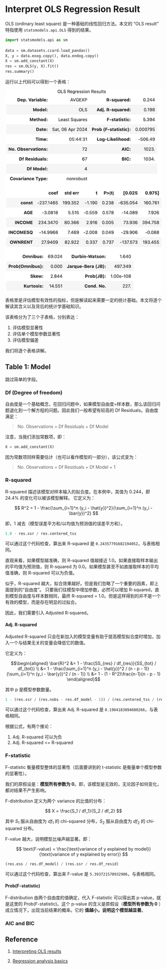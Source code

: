 # Interpret OLS Regression Result

OLS (ordinary least square) 是一种基础的线性回归方法。本文的 “OLS result” 特指使用 `statsmodels.api.OLS` 得到的结果。

```py
import statsmodels.api as sm

data = sm.datasets.ccard.load_pandas()
X, y = data.exog.copy(), data.endog.copy()
X = sm.add_constant(X)
res = sm.OLS(y, X).fit()
res.summary()
```

运行以上代码可以得到一个表格：

![Inclusion-Exclusion Principle](images/OLS_summary.jpeg)

表格里是评估模型有效性的指标，但是解读起来需要一定的统计基础。本文将逐个解读其含义以及背后的统计学基础知识。

该表格分为了三个子表格，分别表达：

1. 评估模型显著性
2. 评估单个模型参数显著性
3. 评估模型偏差

我们将逐个表格讲解。

## Table 1: Model

跳过简单的字段。

### Df (Degree of freedom)

自由度是一个基础概念，在回归问题中，如果模型自由度=样本数，那么该回归问题退化到一个解方程的问题。因此我们一般希望有较高的 Df Residuals。自由度满足：

> No. Observations  = Df Residuals + Df Model

注意，当我们添加常数项，即：

```py
X = sm.add_constant(X)
```

因为常数项同样需要估计（也可以看作模型的一部分），该公式变为：

> No. Observations  = Df Residuals + Df Model + 1

### R-squared

R-squared 描述该模型对样本输入的拟合度。在本例中，其值为 0.244，即 24.4% 的变化可以被该模型解释。
它定义为：


$$ R^2 = 1 - \frac{\sum_{i=1}^n (y_i - \hat{y})^2}{\sum_{i=1}^n (y_i - \bar{y})^2} $$

即，1 减去（模型误差平方和/以均值为预测值的误差平方和）。

```py
1.0 - res.ssr / res.centered_tss
```
可以通过这个代码检查，算出来 R-squared 是 `0.24357791682194052`，与表格相同。

直观来看，如果模型越准确，则 R-squared 值越接近 1.0。如果直接取样本输出的平均值为预测值，则 R-squared 为 0.0。如果模型甚至不如直接取样本的平均值准确，则 R-squared 可以为负值。

似乎，R-squared 越大，拟合效果越好。但是我们忽略了一个重要的因素，即上面提到的“自由度”。
只要我们往模型中增加参数，必然可以增加 R-squared，直到模型自由度与样本数相同，最终 R-squared = 1.0。但是这样得到的并不是一个有效的模型，而是存在明显的过拟合。

因此，我们需要引入 Adjusted R-squared。

#### Adj. R-squared

Adjusted R-squared 只会在新加入的模型变量有助于提高模型拟合度时增加，加入一个与结果无关的变量会降低它的数值。

它定义为：

$$\begin{aligned}
\bar{R}^2 &= 1 - \frac{SS_{res} / df_{res}}{SS_{tot} / df_{tot}} \\
    &= 1 - \frac{\sum_{i=1}^n (y_i - \hat{y})^2 / (n - p - 1)}{\sum_{i=1}^n (y_i - \bar{y})^2 / (n - 1)} \\
    &= 1 - (1 - R^2)\frac{n-1}{n - p - 1}
\end{aligned}$$

其中 p 是模型参数数量。

```py
1 - (res.ssr / (res.nobs - res.df_model - 1)) / (res.centered_tss / (res.nobs - 1))
```
可以通过这个代码检查，算出来 Adj. R-squared 是 `0.1984183894680266`，与表格相同。

根据公式，有两个推论：

1. Adj. R-squared 可以为负
2. Adj. R-squared <= R-squared

### F-statistic

F-statistic 衡量模型整体的显著性（后面要讲到的 t-statistic 是衡量单个模型参数的显著性）。

我们的原假设是：__模型所有参数为 0__。即，该模型是无效的，无论因子如何变化，都对结果不产生影响。

F-distribution 定义为两个 variance 的比值的分布：

$$ X = \frac{S_1 / df_1}{S_2 / df_2} $$

其中 $S_1$ 服从自由度为 $df_1$ 的 chi-squared 分布，$S_2$ 服从自由度为 $df_2$ 的 chi-squared 分布。

F-value 越大，说明模型比噪声越显著。即：

$$ \text{F-value} = \frac{\text{variance of y explained by model}}{\text{variance of y explained by error}} $$

```py
(res.ess / res.df_model) / (res.ssr / res.df_resid)
```
可以通过这个代码检查，算出来 F-value 是 `5.393721570932906`，与表格相同。

#### Prob(F-statistic)

F-distribution 由两个自由度的值确定，代入 F-statistic 可以得出其 p-value，就是这里的 Prob(F-statistic)。这个 p-value 的含义是原假设（__模型所有参数为 0__ ）成立情况下，出现当前结果的概率。它的 __值越小，说明这个模型越显著__。

### AIC and BIC


## Reference

1. [Interpreting OLS results](https://desktop.arcgis.com/en/arcmap/latest/tools/spatial-statistics-toolbox/interpreting-ols-results.htm)

2. [Regression analysis basics](https://desktop.arcgis.com/en/arcmap/latest/tools/spatial-statistics-toolbox/regression-analysis-basics.htm)
